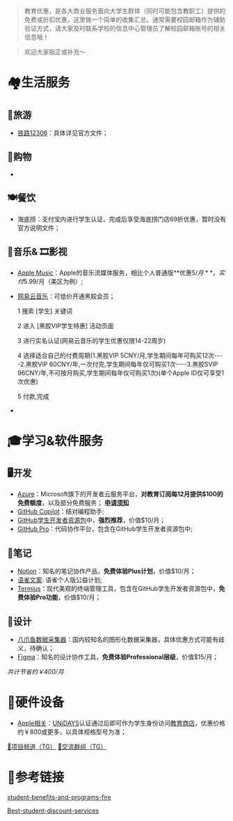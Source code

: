 > 教育优惠，是各大商业服务面向大学生群体（同时可能包含教职工）提供的免费或折扣优惠，这里做一个简单的收集汇总。通常需要校园邮箱作为辅助验证方式，请大家及时联系学校的信息中心管理员了解校园邮箱账号的相关信息哦！

>欢迎大家指正或补充～
# 🏘️生活服务
## 🚅旅游
- [铁路12306](https://kyfw.12306.cn/otn/gonggao/student.html)：具体详见官方文件；
## 🏪购物
- 
## 🍽️餐饮
- 海底捞：支付宝内进行学生认证，完成后享受海底捞门店69折优惠，暂时没有官方说明文件；
## 🎵音乐& 🎞️影视
- [Apple Music](https://www.apple.com/apple-music/#plans)：Apple的音乐流媒体服务，相比个人普通版**优惠$5/月**，实付$5.99/月（美区为例）;
- [网易云音乐](应用内搜素学生会员)：可低价开通黑胶会员；

   1 搜索 [学生] 关键词

   2 进入 [黑胶VIP学生特惠] 活动页面

   3 进行实名认证(网易云音乐的学生优惠仅限14-22周岁)

   4 选择适合自己的付费周期(1.黑胶VIP 5CNY/月,学生期间每年可购买12次----2.黑胶VIP 60CNY/年,一次付完,学生期间每年仅可购买1次----3.黑胶SVIP 96CNY/年,不可按月购买,学生期间每年仅可购买1次)(单个Apple ID仅可享受1次优惠)

   5 付款,完成
- 

# 🎓学习&软件服务
## 🖥️开发
- [Azure](https://azure.microsoft.com/zh-cn/free/students/)：Microsoft旗下的开发者云服务平台，**对教育订阅每12月提供$100的免费额度**，以及部分免费服务；
  **[申请须知](https://www.bilibili.com/read/cv22794294/)**
- [GitHub Copilot](https://github.com/features/copilot/plans?cft=copilot_li.features_copilot)：结对编程助手;
- [GitHub学生开发者资源包](https://education.github.com/pack)中，**强烈推荐**，价值$10/月；
- [GitHub Pro](https://docs.github.com/zh/get-started/learning-about-github/githubs-plans#github-pro)：代码协作平台，包含在GitHub学生开发者资源包中;
## 📒笔记
- [Notion](https://www.notion.so/product/notion-for-education)：知名的笔记协作产品，**免费体验Plus计划**，价值$10/月；
- [语雀文案](https://www.yuque.com/yuque/welfare/edu#zLvwf): 语雀个人版公益计划;
- [Termius](https://termius.com/education)：现代美观的终端管理工具，包含在GitHub学生开发者资源包中，**免费体验Pro功能**，价值$10/月；
## 🎨设计
- [八爪鱼数据采集器](https://www.bazhuayu.com/education)：国内较知名的图形化数据采集器，具体优惠方式可能有歧义，待确认；
- [Figma](https://www.figma.com/education/)：知名的设计协作工具，**免费体验Professional层级**，价值$15/月；

*共计节省约￥400/月*

# 📱硬件设备
- [Apple相关](https://www.apple.com/education/)：[UNiDAYS](https://www.myunidays.com/)认证通过后即可作为学生身份访问[教育商店](https://www.apple.com.cn/cn-edu/shop)，优惠价格约￥800或更多，以具体规格型号为准；



[ 🔗项目频道（TG）](https://t.me/AcWiki)                                                                                                                           [ 🔗交流群组（TG）](https://t.me/AcFourm)

# 🔗参考链接
[student-benefits-and-programs-fire](https://github.com/dipakkr/A-to-Z-Resources-for-Students?tab=readme-ov-file#3-student-benefits-and-programs-fire)

[Best-student-discount-services](https://github.com/OpenGenus/Best-student-discount-services)
